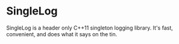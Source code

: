 # SingleLog
SingleLog is a header only C++11 singleton logging library. It's fast, convenient, and does what it says on the tin.
